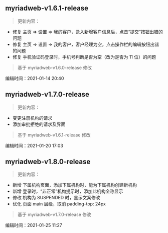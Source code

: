 ## myriadweb-v1.6.1-release

> 更新内容：

- 修复 主页 => 设置 => 我的客户，录入新增客户信息后，点击“提交”按钮出错的问题
- 修复 主页 => 设置 => 我的客户，客户经理为空，点击操作栏的编辑按钮出错的问题
- 修复 手机验证码登录时，手机号判断是否为空（改为是否为 11 位）的问题

> 基于 myriadweb-v1.6.0-release 修改

编辑时间：2021-01-14 20:40

## myriadweb-v1.7.0-release

> 更新内容：

- 变更注册机构的请求
- 添加审批拒绝的请求及界面

> 基于 myriadweb-v1.6.1-release 修改

编辑时间：2021-01-20 17:03

## myriadweb-v1.8.0-release

> 更新内容：

- 新增 下属机构页面，添加下属机构时，能为下属机构创建新机构
- 新增 登录时，“非正常”机构提示时，添加此机构全称显示
- 修改 机构为 SUSPENDED 时，显示文案修改
- 优化 页面 main 层级，取消 padding-top: 24px

> 基于 myriadweb-v1.7.0-release 修改

编辑时间：2021-01-25 11:27
